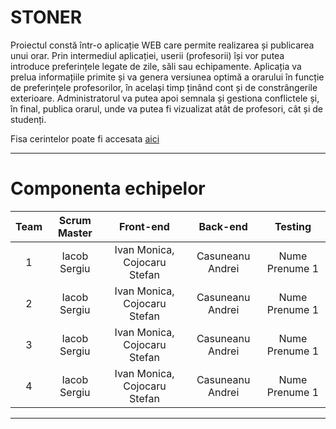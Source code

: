 # STONER
Proiectul constă într-o aplicație WEB care permite realizarea și publicarea unui orar. Prin intermediul aplicației, userii (profesorii) își vor putea introduce preferințele legate de zile, săli sau echipamente. Aplicația va prelua informațiile primite și va genera versiunea optimă a orarului în funcție de preferințele profesorilor, în același timp ținând cont și de constrângerile exterioare. Administratorul va putea apoi semnala și gestiona conflictele și, în final, publica orarul, unde va putea fi vizualizat atât de profesori, cât și de studenți.

Fisa cerintelor poate fi accesata [aici](https://docs.google.com/document/d/1YdpxclPJ6u3HxfGSokueA2jh0oI5LPKv_7d9kzqp1uk/edit)

***

# Componenta echipelor

| Team | Scrum Master | Front-end | Back-end | Testing |
| :--: | :----------: | :-------: | :------: | :-----: |
| 1 | Iacob Sergiu | Ivan Monica, Cojocaru Stefan | Casuneanu Andrei | Nume Prenume 1 |
| 2 | Iacob Sergiu | Ivan Monica, Cojocaru Stefan | Casuneanu Andrei | Nume Prenume 1 |
| 3 | Iacob Sergiu | Ivan Monica, Cojocaru Stefan | Casuneanu Andrei | Nume Prenume 1 |
| 4 | Iacob Sergiu | Ivan Monica, Cojocaru Stefan | Casuneanu Andrei | Nume Prenume 1 |

***
